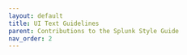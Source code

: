 ```yaml
---
layout: default
title: UI Text Guidelines
parent: Contributions to the Splunk Style Guide
nav_order: 2
---
```

